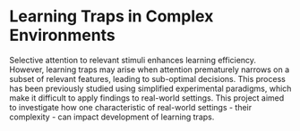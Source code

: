 # Learning Traps in Complex Environments

Selective attention to relevant stimuli enhances learning efficiency. However, learning traps may arise when attention prematurely narrows on a subset of relevant features, leading to sub-optimal decisions. This process has been previously studied using simplified experimental paradigms, which make it difficult to apply findings to real-world settings. This project aimed to investigate how one characteristic of real-world settings - their complexity - can impact development of learning traps. 
